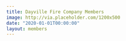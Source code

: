 ```yaml
---
title: Dayville Fire Company Members
image: http://via.placeholder.com/1200x500
date: "2020-01-01T00:00:00"
layout: members
---
```


